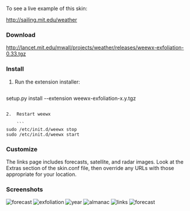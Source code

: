 To see a live example of this skin:

http://sailing.mit.edu/weather

### Download

http://lancet.mit.edu/mwall/projects/weather/releases/weewx-exfoliation-0.33.tgz

### Install

1.  Run the extension installer:

    ```
setup.py install --extension weewx-exfoliation-x.y.tgz
```

2.  Restart weewx

    ```
sudo /etc/init.d/weewx stop
sudo /etc/init.d/weewx start
```

### Customize

The links page includes forecasts, satellite, and radar images.  Look
at the Extras section of the skin.conf file, then override any URLs with those
appropriate for your location.

### Screenshots
![forecast](http://lancet.mit.edu/mwall/projects/weather/exfoliation-for-weewx-0.13/current-with-forecast.png )
![exfoliation](http://lancet.mit.edu/mwall/projects/weather/exfoliation-for-weewx-0.13/day.png)
![year](http://lancet.mit.edu/mwall/projects/weather/exfoliation-for-weewx-0.13/year.png)
![almanac](http://lancet.mit.edu/mwall/projects/weather/exfoliation-for-weewx-0.13/almanac.png )
![links](http://lancet.mit.edu/mwall/projects/weather/exfoliation-for-weewx-0.13/links.png )
![forecast](http://lancet.mit.edu/mwall/projects/weather/exfoliation-for-weewx-0.13/forecast.png )

